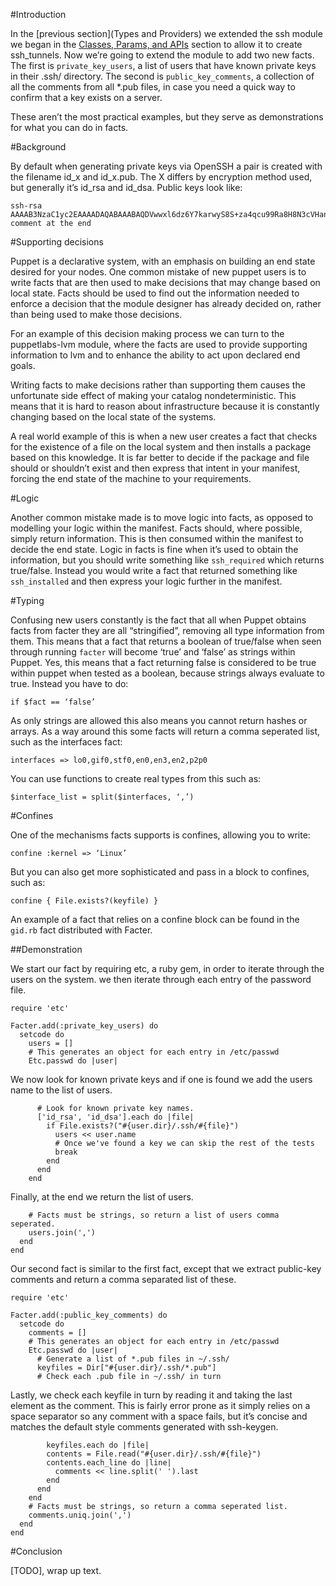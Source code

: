 #Introduction

In the [previous section](Types and Providers) we extended the ssh
module we began in the [Classes, Params, and APIs](Same) section to
allow it to create ssh_tunnels.  Now we’re going to extend the module
to add two new facts.  The first is `private_key_users`, a list of
users that have known private keys in their .ssh/ directory.  The
second is `public_key_comments`, a collection of all the comments from
all *.pub files, in case you need a quick way to confirm that a key
exists on a server.

These aren’t the most practical examples, but they serve as
demonstrations for what you can do in facts.

#Background

By default when generating private keys via OpenSSH a pair is created
with the filename id_x and id_x.pub.  The X differs by encryption
method used, but generally it’s id_rsa and id_dsa.  Public keys look
like:

```
ssh-rsa AAAAB3NzaC1yc2EAAAADAQABAAABAQDVwwxl6dz6Y7karwyS8S+za4qcu99Ra8H8N3cVHanEB+vuigtbhLOSb+bk6NjxFtC/jF+Usf5FM5fGIYd51L7RE9BbzbKiWb9giFnNqhKWclO5CY4sQTyUyYiJTQKLuVtkmiFeArV+jIuthxm6JrdOeFx8lJpcgGlZjlcBGxp27EbZNGWIlAdvW0ZXy0JqS9M/vj71NBBDfkrpyzAPC0aBa9+FmywOH6HXbyeFooHLOw+mfzP87jwDDQ2yXIehDoC1BsLYXD+j+kdnR0CNltJh1PYOFNpbKQpfnPhfdw4Oc0hZ34n+kfBPavKlbwxoVAoisBWWo4c9ZnUoe2OBRHAX comment at the end
```

#Supporting decisions

Puppet is a declarative system, with an emphasis on building an end
state desired for your nodes.  One common mistake of new puppet users
is to write facts that are then used to make decisions that may change
based on local state.  Facts should be used to find out the
information needed to enforce a decision that the module designer has
already decided on, rather than being used to make those decisions.

For an example of this decision making process we can turn to the
puppetlabs-lvm module, where the facts are used to provide supporting
information to lvm and to enhance the ability to act upon declared end
goals.

Writing facts to make decisions rather than supporting them causes
the unfortunate side effect of making your catalog
nondeterministic. This means that it is hard to reason about
infrastructure because it is constantly changing based on the local
state of the systems.

A real world example of this is when a new user creates a fact that
checks for the existence of a file on the local system and then
installs a package based on this knowledge.  It is far better to
decide if the package and file should or shouldn’t exist and then
express that intent in your manifest, forcing the end state of the
machine to your requirements.

#Logic

Another common mistake made is to move logic into facts, as opposed to
modelling your logic within the manifest.  Facts should, where
possible, simply return information.  This is then consumed within the
manifest to decide the end state.  Logic in facts is fine when it’s
used to obtain the information, but you should write something like
`ssh_required` which returns true/false.  Instead you would write a
fact that returned something like `ssh_installed` and then express
your logic further in the manifest.

#Typing

Confusing new users constantly is the fact that all when Puppet
obtains facts from facter they are all “stringified”, removing all
type information from them.  This means that a fact that returns a
boolean of true/false when seen through running `facter` will become
‘true’ and ‘false’ as strings within Puppet.  Yes, this means that a
fact returning false is considered to be true within puppet when
tested as a boolean, because strings always evaluate to true.  Instead
you have to do:

```
if $fact == ‘false’
```

As only strings are allowed this also means you cannot return hashes
or arrays.  As a way around this some facts will return a comma
seperated list, such as the interfaces fact:

```
interfaces => lo0,gif0,stf0,en0,en3,en2,p2p0
```

You can use functions to create real types from this such as:

```
$interface_list = split($interfaces, ‘,’)
```

#Confines

One of the mechanisms facts supports is confines, allowing you to
write:

```
confine :kernel => ‘Linux’
```

But you can also get more sophisticated and pass in a block to
confines, such as:

```
confine { File.exists?(keyfile) }
```

An example of a fact that relies on a confine block can be found in
the `gid.rb` fact distributed with Facter.

##Demonstration

We start our fact by requiring etc, a ruby gem, in order to iterate
through the users on the system. we then iterate through each entry
of the password file.

```
require 'etc'

Facter.add(:private_key_users) do
  setcode do
    users = []
    # This generates an object for each entry in /etc/passwd
    Etc.passwd do |user|
```

We now look for known private keys and if one is found we add the
users name to the list of users.

```
      # Look for known private key names.
      ['id_rsa', 'id_dsa'].each do |file|
        if File.exists?("#{user.dir}/.ssh/#{file}")
          users << user.name
          # Once we've found a key we can skip the rest of the tests
          break
        end
      end
    end
```

Finally, at the end we return the list of users.

```
    # Facts must be strings, so return a list of users comma seperated.
    users.join(',')
  end
end
```

Our second fact is similar to the first fact, except that we extract
public-key comments and return a comma separated list of these.

```
require 'etc'

Facter.add(:public_key_comments) do
  setcode do
    comments = []
    # This generates an object for each entry in /etc/passwd
    Etc.passwd do |user|
      # Generate a list of *.pub files in ~/.ssh/
      keyfiles = Dir["#{user.dir}/.ssh/*.pub"]
      # Check each .pub file in ~/.ssh/ in turn

```

Lastly, we check each keyfile in turn by reading it and taking the
last element as the comment.  This is fairly error prone as it simply
relies on a space separator so any comment with a space fails, but
it’s concise and matches the default style comments generated with
ssh-keygen.

```
        keyfiles.each do |file|
        contents = File.read("#{user.dir}/.ssh/#{file}")
        contents.each_line do |line|
          comments << line.split(' ').last
        end
      end
    end
    # Facts must be strings, so return a comma seperated list.
    comments.uniq.join(',')
  end
end

```

#Conclusion

[TODO], wrap up text.
